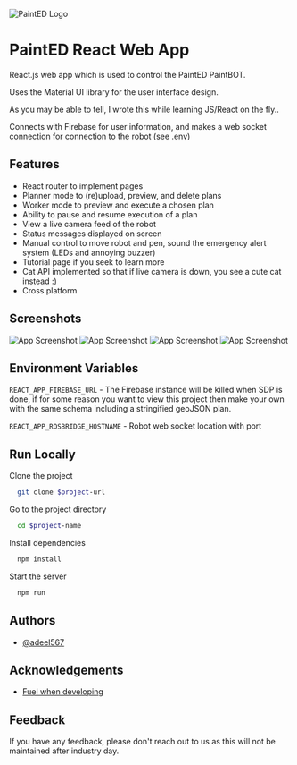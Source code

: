 
![PaintED Logo](https://cdn.discordapp.com/attachments/932588913636282371/958905784345985064/largelogo_copy.png)


# PaintED React Web App

React.js web app which is used to control the PaintED PaintBOT. 

Uses the Material UI library for the user interface design.

As you may be able to tell, I wrote this while learning JS/React on the fly..

Connects with Firebase for user information, and makes a web socket connection for connection to the robot (see .env)



## Features

- React router to implement pages
- Planner mode to (re)upload, preview, and delete plans
- Worker mode to preview and execute a chosen plan
- Ability to pause and resume execution of a plan
- View a live camera feed of the robot
- Status messages displayed on screen
- Manual control to move robot and pen, sound the emergency alert system (LEDs and annoying buzzer)
- Tutorial page if you seek to learn more
- Cat API implemented so that if live camera is down, you see a cute cat instead :)
- Cross platform


## Screenshots

![App Screenshot](https://cdn.discordapp.com/attachments/953687424192639097/960944965435940914/Screenshot_2022-04-05_at_17.13.57.png)
![App Screenshot](https://cdn.discordapp.com/attachments/953687424192639097/960944964316045442/Screenshot_2022-04-05_at_17.14.18.png)
![App Screenshot](https://cdn.discordapp.com/attachments/953687424192639097/960942315856334858/Screenshot_at_2022-04-05_17-17-32.png)
![App Screenshot](https://cdn.discordapp.com/attachments/953687424192639097/960942315613061120/Screenshot_at_2022-04-05_17-15-10.png)



## Environment Variables


`REACT_APP_FIREBASE_URL` - The Firebase instance will be killed when SDP is done, if for some reason you want to view this project then make your own with the same schema including a stringified geoJSON plan.

`REACT_APP_ROSBRIDGE_HOSTNAME` - Robot web socket location with port


## Run Locally

Clone the project

```bash
  git clone $project-url
```

Go to the project directory

```bash
  cd $project-name
```

Install dependencies

```bash
  npm install
```

Start the server

```bash
  npm run
```


## Authors

- [@adeel567](https://www.github.com/adeel567)


## Acknowledgements

 - [Fuel when developing](https://www.tesco.com/groceries/en-GB/shop/fresh-food/chilled-soup-sandwiches-and-salad-pots/pound3-meal-deal)


## Feedback

If you have any feedback, please don't reach out to us as this will not be maintained after industry day.

